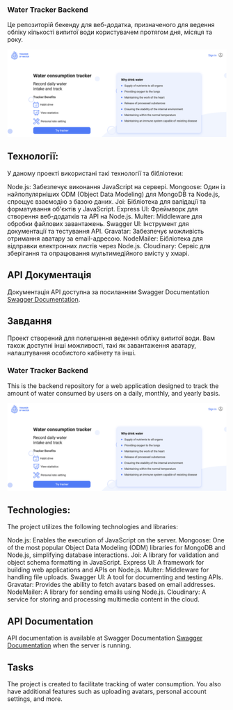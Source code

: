 ### Water Tracker Backend

Це репозиторій бекенду для веб-додатка, призначеного для ведення обліку кількості випитої води користувачем протягом дня, місяця та року.

![About](Welcome.png)

## Технології:

У даному проекті використані такі технології та бібліотеки:

Node.js: Забезпечує виконання JavaScript на сервері.
Mongoose: Один із найпопулярніших ODM (Object Data Modeling) для MongoDB та Node.js, спрощує взаємодію з базою даних.
Joi: Бібліотека для валідації та форматування об'єктів у JavaScript.
Express Ul: Фреймворк для створення веб-додатків та API на Node.js.
Multer: Middleware для обробки файлових завантажень.
Swagger Ul: Інструмент для документації та тестування API.
Gravatar: Забезпечує можливість отримання аватару за email-адресою.
NodeMailer: Бібліотека для відправки електронних листів через Node.js.
Cloudinary: Сервіс для зберігання та опрацювання мультимедійного вмісту у хмарі.

## API Документація

Документація API доступна за посиланням Swagger Documentation [Swagger Documentation](https://backend-water-tracker.onrender.com/api-docs/#/).

## Завдання

Проект створений для полегшення ведення обліку випитої води. Вам також доступні інші можливості, такі як завантаження аватару, налаштування особистого кабінету та інші.

### Water Tracker Backend

This is the backend repository for a web application designed to track the amount of water consumed by users on a daily, monthly, and yearly basis.

![About](Welcome.png)

## Technologies:

The project utilizes the following technologies and libraries:

Node.js: Enables the execution of JavaScript on the server.
Mongoose: One of the most popular Object Data Modeling (ODM) libraries for MongoDB and Node.js, simplifying database interactions.
Joi: A library for validation and object schema formatting in JavaScript.
Express Ul: A framework for building web applications and APIs on Node.js.
Multer: Middleware for handling file uploads.
Swagger Ul: A tool for documenting and testing APIs.
Gravatar: Provides the ability to fetch avatars based on email addresses.
NodeMailer: A library for sending emails using Node.js.
Cloudinary: A service for storing and processing multimedia content in the cloud.

## API Documentation

API documentation is available at Swagger Documentation [Swagger Documentation](https://backend-water-tracker.onrender.com/api-docs/#/) when the server is running.

## Tasks

The project is created to facilitate tracking of water consumption. You also have additional features such as uploading avatars, personal account settings, and more.
